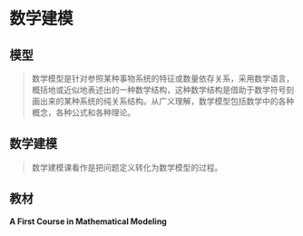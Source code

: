 # 数学建模

## 模型



> 数学模型是针对参照某种事物系统的特征或数量依存关系，采用数学语言，概括地或近似地表述出的一种数学结构，这种数学结构是借助于数学符号刻画出来的某种系统的纯关系结构。从广义理解，数学模型包括数学中的各种概念，各种公式和各种理论。

## 数学建模

>  数学建模课看作是把问题定义转化为数学模型的过程。

## 教材

**A First Course in Mathematical Modeling**

